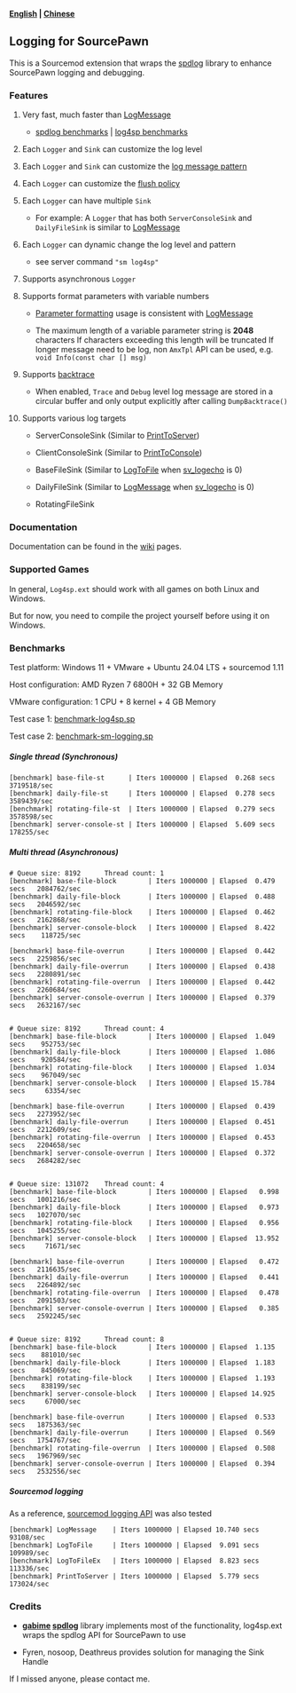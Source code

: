 **[English](./readme.md) | [Chinese](./readme-chi.md)**

## Logging for SourcePawn

This is a Sourcemod extension that wraps the [spdlog](https://github.com/gabime/spdlog) library to enhance SourcePawn logging and debugging.

### Features

1. Very fast, much faster than [LogMessage](https://sm.alliedmods.net/new-api/logging/LogMessage)

   - [spdlog benchmarks](https://github.com/gabime/spdlog#benchmarks)  |  [log4sp benchmarks](https://github.com/F1F88/sm-ext-log4sp#benchmarks)

2. Each `Logger` and `Sink` can customize the log level

3. Each `Logger` and `Sink` can customize the [log message pattern](https://github.com/gabime/spdlog/wiki/3.-Custom-formatting#pattern-flags)

4. Each `Logger` can customize the [flush policy](https://github.com/gabime/spdlog/wiki/7.-Flush-policy)

5. Each `Logger` can have multiple `Sink`

   - For example: A `Logger` that has both `ServerConsoleSink` and `DailyFileSink` is similar to [LogMessage](https://sm.alliedmods.net/new-api/logging/LogMessage)

6. Each `Logger` can dynamic change the log level and pattern

   - see server command `"sm log4sp"`

7. Supports asynchronous `Logger`

8. Supports format parameters with variable numbers

   - [Parameter formatting](https://wiki.alliedmods.net/Format_Class_Functions_(SourceMod_Scripting)) usage is consistent with [LogMessage](https://sm.alliedmods.net/new-api/logging/LogMessage)

   - The maximum length of a variable parameter string is **2048** characters
     If characters exceeding this length will be truncated
     If longer message need to be log, non `AmxTpl` API can be used, e.g. `void Info(const char [] msg)`

9. Supports [backtrace](https://github.com/gabime/spdlog?tab=readme-ov-file#backtrace-support)

   - When enabled, `Trace` and `Debug` level log message are stored in a circular buffer and only output explicitly after calling `DumpBacktrace()`

10. Supports various log targets

    - ServerConsoleSink (Similar to [PrintToServer](https://sm.alliedmods.net/new-api/console/PrintToServer))

    - ClientConsoleSink (Similar to [PrintToConsole](https://sm.alliedmods.net/new-api/console/PrintToConsole))

    - BaseFileSink  (Similar to [LogToFile](https://sm.alliedmods.net/new-api/logging/LogToFile) when [sv_logecho](https://forums.alliedmods.net/showthread.php?t=170556#sv_logecho) is 0)

    - DailyFileSink (Similar to [LogMessage](https://sm.alliedmods.net/new-api/logging/LogMessage) when [sv_logecho](https://forums.alliedmods.net/showthread.php?t=170556#sv_logecho) is 0)

    - RotatingFileSink

### Documentation

Documentation can be found in the [wiki](https://github.com/F1F88/sm-ext-log4sp/wiki) pages.

### Supported Games

In general, `Log4sp.ext` should work with all games on both Linux and Windows.

But for now, you need to compile the project yourself before using it on Windows.

### Benchmarks

Test platform: Windows 11 + VMware + Ubuntu 24.04 LTS + sourcemod 1.11

Host configuration: AMD Ryzen 7 6800H + 32 GB Memory

VMware configuration: 1 CPU  + 8 kernel  + 4 GB Memory

Test case 1: [benchmark-log4sp.sp](./sourcemod/scripting/benchmark-ext.sp)

Test case 2: [benchmark-sm-logging.sp](./sourcemod/scripting/benchmark-sm-logging.sp)

##### Single thread (Synchronous)

```
[benchmark] base-file-st      | Iters 1000000 | Elapsed  0.268 secs   3719518/sec
[benchmark] daily-file-st     | Iters 1000000 | Elapsed  0.278 secs   3589439/sec
[benchmark] rotating-file-st  | Iters 1000000 | Elapsed  0.279 secs   3578598/sec
[benchmark] server-console-st | Iters 1000000 | Elapsed  5.609 secs    178255/sec
```

##### Multi thread (Asynchronous)

```
# Queue size: 8192      Thread count: 1
[benchmark] base-file-block        | Iters 1000000 | Elapsed  0.479 secs   2084762/sec
[benchmark] daily-file-block       | Iters 1000000 | Elapsed  0.488 secs   2046592/sec
[benchmark] rotating-file-block    | Iters 1000000 | Elapsed  0.462 secs   2162868/sec
[benchmark] server-console-block   | Iters 1000000 | Elapsed  8.422 secs    118725/sec

[benchmark] base-file-overrun      | Iters 1000000 | Elapsed  0.442 secs   2259856/sec
[benchmark] daily-file-overrun     | Iters 1000000 | Elapsed  0.438 secs   2280891/sec
[benchmark] rotating-file-overrun  | Iters 1000000 | Elapsed  0.442 secs   2260684/sec
[benchmark] server-console-overrun | Iters 1000000 | Elapsed  0.379 secs   2632167/sec


# Queue size: 8192      Thread count: 4
[benchmark] base-file-block        | Iters 1000000 | Elapsed  1.049 secs    952753/sec
[benchmark] daily-file-block       | Iters 1000000 | Elapsed  1.086 secs    920584/sec
[benchmark] rotating-file-block    | Iters 1000000 | Elapsed  1.034 secs    967049/sec
[benchmark] server-console-block   | Iters 1000000 | Elapsed 15.784 secs     63354/sec

[benchmark] base-file-overrun      | Iters 1000000 | Elapsed  0.439 secs   2273952/sec
[benchmark] daily-file-overrun     | Iters 1000000 | Elapsed  0.451 secs   2212609/sec
[benchmark] rotating-file-overrun  | Iters 1000000 | Elapsed  0.453 secs   2204658/sec
[benchmark] server-console-overrun | Iters 1000000 | Elapsed  0.372 secs   2684282/sec


# Queue size: 131072    Thread count: 4
[benchmark] base-file-block        | Iters 1000000 | Elapsed   0.998 secs   1001216/sec
[benchmark] daily-file-block       | Iters 1000000 | Elapsed   0.973 secs   1027070/sec
[benchmark] rotating-file-block    | Iters 1000000 | Elapsed   0.956 secs   1045255/sec
[benchmark] server-console-block   | Iters 1000000 | Elapsed  13.952 secs     71671/sec

[benchmark] base-file-overrun      | Iters 1000000 | Elapsed   0.472 secs   2116635/sec
[benchmark] daily-file-overrun     | Iters 1000000 | Elapsed   0.441 secs   2264892/sec
[benchmark] rotating-file-overrun  | Iters 1000000 | Elapsed   0.478 secs   2091503/sec
[benchmark] server-console-overrun | Iters 1000000 | Elapsed   0.385 secs   2592245/sec


# Queue size: 8192      Thread count: 8
[benchmark] base-file-block        | Iters 1000000 | Elapsed  1.135 secs    881010/sec
[benchmark] daily-file-block       | Iters 1000000 | Elapsed  1.183 secs    845069/sec
[benchmark] rotating-file-block    | Iters 1000000 | Elapsed  1.193 secs    838199/sec
[benchmark] server-console-block   | Iters 1000000 | Elapsed 14.925 secs     67000/sec

[benchmark] base-file-overrun      | Iters 1000000 | Elapsed  0.533 secs   1875363/sec
[benchmark] daily-file-overrun     | Iters 1000000 | Elapsed  0.569 secs   1754767/sec
[benchmark] rotating-file-overrun  | Iters 1000000 | Elapsed  0.508 secs   1967969/sec
[benchmark] server-console-overrun | Iters 1000000 | Elapsed  0.394 secs   2532556/sec
```

##### Sourcemod logging

As a reference, [sourcemod logging API](https://sm.alliedmods.net/new-api/logging) was also tested


```
[benchmark] LogMessage    | Iters 1000000 | Elapsed 10.740 secs     93108/sec
[benchmark] LogToFile     | Iters 1000000 | Elapsed  9.091 secs    109989/sec
[benchmark] LogToFileEx   | Iters 1000000 | Elapsed  8.823 secs    113336/sec
[benchmark] PrintToServer | Iters 1000000 | Elapsed  5.779 secs    173024/sec
```

### Credits

- **[gabime](https://github.com/gabime) [spdlog](https://github.com/gabime/spdlog)** library implements most of the functionality, log4sp.ext wraps the spdlog API for SourcePawn to use

- Fyren, nosoop, Deathreus provides solution for managing the Sink Handle

If I missed anyone, please contact me.

